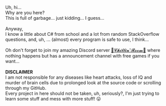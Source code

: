 Uh, hi...<br>
Why are you here?<br>
This is full of garbage... just kidding... I guess...<br>
<br>
Anyway,<br>
I know a little about C# from school and a lot from random StackOverflow questions, and, uh, ... (almost) every program is safe to use, I think...<br>
<br>
Oh don't forget to join my amazing Discord server [🎀𝓒𝓱𝓲𝓵𝓵𝓲𝓷'𝓡𝓸𝓸𝓶🎀](https://discord.gg/xRyvAps) where nothing happens but has a announcement channel with free games if you want...<br>
<br>
**DISCLAIMER**<br>
I am not responsible for any diseases like heart attacks, loss of IQ and murder of brain cells due to prolonged look at the source code or scrolling through my GitHub.<br>
Every project in here should not be taken, uh, seriously?, I'm just trying to learn some stuff and mess with more stuff! 😛<br>
